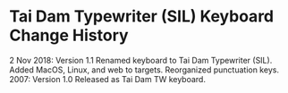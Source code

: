 Tai Dam Typewriter (SIL) Keyboard Change History
=======================

2 Nov 2018: Version 1.1 Renamed keyboard to Tai Dam Typewriter (SIL). Added MacOS, Linux, and web to targets. Reorganized punctuation keys.
2007: Version 1.0 Released as Tai Dam TW keyboard.
